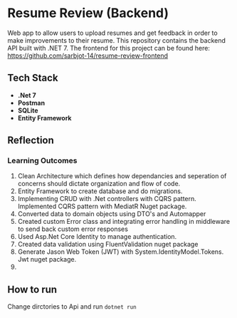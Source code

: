 # Resume Review (Backend)

Web app to allow users to upload resumes and get feedback in order to make improvements to their resume. This repository contains the backend API built with .NET 7. The frontend for this project can be found here: https://github.com/sarbjot-14/resume-review-frontend


## Tech Stack
* **.Net 7** 
* **Postman** 
* **SQLite** 
* **Entity Framework** 

## Reflection

### Learning Outcomes
1. Clean Architecture which defines how dependancies and seperation of concerns should dictate organization and flow of code. 
2. Entity Framework to create database and do migrations.
3. Implementing CRUD with .Net controllers with CQRS pattern. Implemented CQRS pattern with MediatR Nuget package.
4. Converted data to domain objects using DTO's and Automapper
5. Created custom Error class and integrating error handling in middleware to send back custom error responses
6. Used Asp.Net Core Identity to manage authentication. 
7. Created data validation using FluentValidation nuget package
8. Generate Jason Web Token (JWT) with System.IdentityModel.Tokens. Jwt nuget package.
9. 


## How to run

Change dirctories to Api and run `dotnet run`
